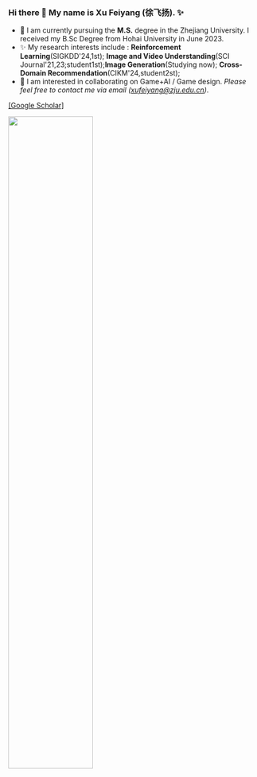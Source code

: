 ### Hi there 👋 My name is Xu Feiyang (徐飞扬). ✨

- 🌱 I am currently pursuing the **M.S.** degree in the Zhejiang University. I received my B.Sc Degree from Hohai University in June 2023.
- ✨ My research interests include : **Reinforcement Learning**(SIGKDD'24,1st); **Image and Video Understanding**(SCI Journal'21,23;student1st);**Image Generation**(Studying now); **Cross-Domain Recommendation**(CIKM'24,student2st); 
- 🥳 I am interested in collaborating on Game+AI / Game design. *Please feel free to contact me via email (xufeiyang@zju.edu.cn)*.

 [[Google Scholar]](https://scholar.google.com/citations?user=9asgBO0AAAAJ&hl=en)
 
<div>
  <img src="https://github-readme-stats.vercel.app/api/top-langs/?username=Canyizl&theme=prussian&layout=compact&hide=jupyter%20notebook" width="58%">
</div>

